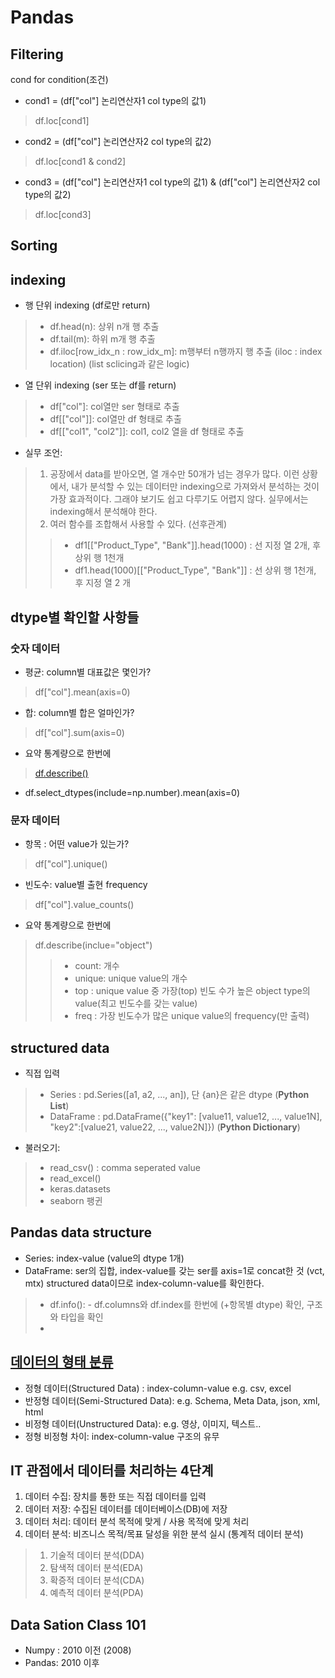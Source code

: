 # Pandas



## Filtering
cond for condition(조건)
- cond1  = (df["col"] 논리연산자1 col type의 값1)
> df.loc[cond1]
- cond2  = (df["col"] 논리연산자2 col type의 값2)
> df.loc[cond1 & cond2]
- cond3  = (df["col"] 논리연산자1 col type의 값1) & (df["col"] 논리연산자2 col type의 값2)
> df.loc[cond3]


## Sorting


## indexing
- 행 단위 indexing (df로만 return)
> - df.head(n): 상위 n개 행 추출
> - df.tail(m): 하위 m개 행 추출
> - df.iloc[row_idx_n : row_idx_m]: m행부터 n행까지 행 추출 (iloc : index location) (list sclicing과 같은 logic)
- 열 단위 indexing (ser 또는 df를 return)
> - df["col"]: col열만 ser 형태로 추출
> - df[["col"]]: col열만 df 형태로 추출
> - df[["col1", "col2"]]: col1, col2 열을 df 형태로 추출

- 실무 조언: 
> 1. 공장에서 data를 받아오면, 열 개수만 50개가 넘는 경우가 많다. 
이런 상황에서, 내가 분석할 수 있는 데이터만 indexing으로 가져와서 분석하는 것이 가장 효과적이다. 
그래야 보기도 쉽고 다루기도 어렵지 않다. 실무에서는 indexing해서 분석해야 한다.
> 2. 여러 함수를 조합해서 사용할 수 있다. (선후관계)
>> - df1[["Product_Type", "Bank"]].head(1000) : 선 지정 열 2개, 후 상위 행 1천개
>> - df1.head(1000)[["Product_Type", "Bank"]] : 선 상위 행 1천개, 후 지정 열 2 개 



## dtype별 확인할 사항들


### 숫자 데이터
- 평균: column별 대표값은 몇인가?
> df["col"].mean(axis=0)
- 합: column별 합은 얼마인가?
> df["col"].sum(axis=0)
- 요약 통계량으로 한번에
> [df.describe()](https://pandas.pydata.org/docs/reference/api/pandas.DataFrame.describe.html)
- df.select_dtypes(include=np.number).mean(axis=0)


### 문자 데이터
- 항목 : 어떤 value가 있는가? 
> df["col"].unique()
- 빈도수: value별 출현 frequency
> df["col"].value_counts()
- 요약 통계량으로 한번에
> df.describe(inclue="object")
>> - count: 개수
>> - unique: unique value의 개수
>> - top : unique value 중 가장(top) 빈도 수가 높은 object type의 value(최고 빈도수를 갖는 value)
>> - freq : 가장 빈도수가 많은 unique value의 frequency(만 출력)



##  structured data 
- 직접 입력
> - Series : pd.Series([a1, a2, ..., an]), 단 {an}은 같은 dtype (**Python List**)
> - DataFrame : pd.DataFrame({"key1": [value11, value12, ..., value1N], "key2":[value21, value22, ..., value2N]}) (**Python Dictionary**)
- 불러오기:
> - read_csv() : comma seperated value
> - read_excel()
> - keras.datasets
> - seaborn 팽귄



## Pandas data structure
- Series: index-value (value의 dtype 1개)
- DataFrame: ser의 집합, index-value를 갖는 ser를 axis=1로 concat한 것 (vct, mtx)
structured data이므로 index-column-value를 확인한다.
> - df.info(): - df.columns와 df.index를 한번에 (+항목별 dtype) 확인, 구조와 타입을 확인
> - 





## [데이터의  형태 분류](https://deep-jin.tistory.com/entry/%EC%A0%95%ED%98%95-%EB%B0%98%EC%A0%95%ED%98%95-%EB%B9%84%EC%A0%95%ED%98%95-%EB%8D%B0%EC%9D%B4%ED%84%B0)
- 정형 데이터(Structured Data) : index-column-value e.g. csv, excel
- 반정형 데이터(Semi-Structured Data): e.g. Schema, Meta Data, json, xml, html
- 비정형 데이터(Unstructured Data): e.g. 영상, 이미지, 텍스트..
- 정형 비정형 차이: index-column-value 구조의 유무




## IT 관점에서 데이터를 처리하는 4단계
1. 데이터 수집: 장치를 통한 또는 직접 데이터를 입력
2. 데이터 저장: 수집된 데이터를 데이터베이스(DB)에 저장
3. 데이터 처리: 데이터 분석 목적에 맞게 / 사용 목적에 맞게 처리
4. 데이터 분석: 비즈니스 목적/목표 달성을 위한 분석 실시 (통계적 데이터 분석)
> 1. 기술적 데이터 분석(DDA)
> 2. 탐색적 데이터 분석(EDA)
> 3. 확증적 데이터 분석(CDA)
> 4. 예측적 데이터 분석(PDA)
 

## Data Sation Class 101 
- Numpy : 2010 이전 (2008) 
- Pandas: 2010 이후
